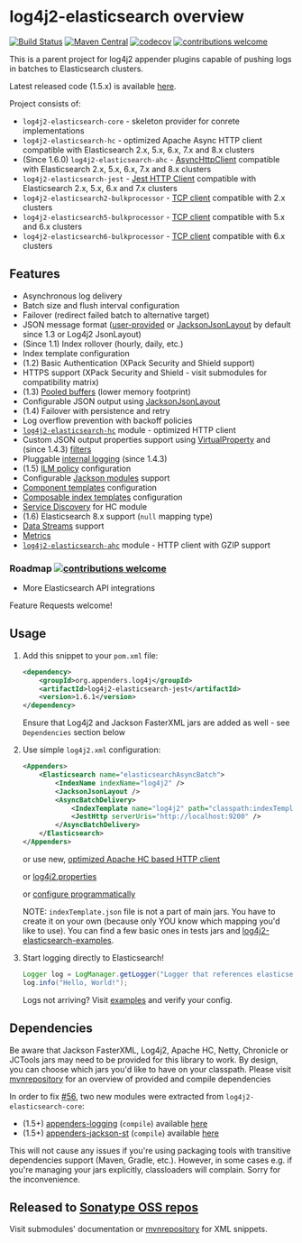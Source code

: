 # log4j2-elasticsearch overview

[![Build Status](https://travis-ci.com/dwyl/learn-travis.svg?branch=master)](https://travis-ci.com/github/rfoltyns/log4j2-elasticsearch)
[![Maven Central](https://maven-badges.herokuapp.com/maven-central/org.appenders.log4j/parent/badge.svg)](https://maven-badges.herokuapp.com/maven-central/org.appenders.log4j/parent)
[![codecov](https://codecov.io/gh/rfoltyns/log4j2-elasticsearch/branch/master/graph/badge.svg)](https://codecov.io/gh/rfoltyns/log4j2-elasticsearch)
[![contributions welcome](https://img.shields.io/badge/contributions-welcome-brightgreen.svg?style=flat)](https://github.com/rfoltyns/log4j2-elasticsearch)

This is a parent project for log4j2 appender plugins capable of pushing logs in batches to Elasticsearch clusters.

Latest released code (1.5.x) is available [here](https://github.com/rfoltyns/log4j2-elasticsearch/tree/1.5).

Project consists of:
* `log4j2-elasticsearch-core` - skeleton provider for conrete implementations
* `log4j2-elasticsearch-hc` - optimized Apache Async HTTP client compatible with Elasticsearch 2.x, 5.x, 6.x, 7.x and 8.x clusters
* (Since 1.6.0) `log4j2-elasticsearch-ahc` - [AsyncHttpClient](https://github.com/AsyncHttpClient/async-http-client) compatible with Elasticsearch 2.x, 5.x, 6.x, 7.x and 8.x clusters
* `log4j2-elasticsearch-jest` - [Jest HTTP Client](https://github.com/searchbox-io/Jest) compatible with Elasticsearch 2.x, 5.x, 6.x and 7.x clusters
* `log4j2-elasticsearch2-bulkprocessor` - [TCP client](https://www.elastic.co/guide/en/elasticsearch/client/java-api/2.4/java-docs-bulk-processor.html) compatible with 2.x clusters
* `log4j2-elasticsearch5-bulkprocessor` - [TCP client](https://www.elastic.co/guide/en/elasticsearch/client/java-api/5.6/java-docs-bulk-processor.html) compatible with 5.x and 6.x clusters
* `log4j2-elasticsearch6-bulkprocessor` - [TCP client](https://www.elastic.co/guide/en/elasticsearch/client/java-api/6.2/java-docs-bulk-processor.html) compatible with 6.x clusters

## Features

* Asynchronous log delivery
* Batch size and flush interval configuration
* Failover (redirect failed batch to alternative target)
* JSON message format ([user-provided](https://github.com/rfoltyns/log4j2-elasticsearch/blob/master/log4j2-elasticsearch-jest/src/test/java/org/appenders/log4j2/elasticsearch/jest/smoke/CustomMessageFactoryTest.java) or [JacksonJsonLayout](https://github.com/rfoltyns/log4j2-elasticsearch/tree/master/log4j2-elasticsearch-core#jacksonjsonlayout) by default since 1.3 or Log4j2 JsonLayout)
* (Since 1.1) Index rollover (hourly, daily, etc.)
* Index template configuration
* (1.2) Basic Authentication (XPack Security and Shield support)
* HTTPS support (XPack Security and Shield - visit submodules for compatibility matrix)
* (1.3) [Pooled buffers](log4j2-elasticsearch-core#object-pooling) (lower memory footprint)
* Configurable JSON output using [JacksonJsonLayout](log4j2-elasticsearch-core#jacksonjsonlayout)
* (1.4) Failover with persistence and retry
* Log overflow prevention with backoff policies
* [`log4j2-elasticsearch-hc`](https://github.com/rfoltyns/log4j2-elasticsearch/tree/master/log4j2-elasticsearch-hc) module - optimized HTTP client
* Custom JSON output properties support using [VirtualProperty](https://github.com/rfoltyns/log4j2-elasticsearch/tree/master/log4j2-elasticsearch-core#virtual-properties) and (since 1.4.3) [filters](https://github.com/rfoltyns/log4j2-elasticsearch/tree/master/log4j2-elasticsearch-core#virtual-property-filters)
* Pluggable [internal logging](https://github.com/rfoltyns/log4j2-elasticsearch/blob/master/log4j2-elasticsearch-core/src/main/java/org/appenders/core/logging/InternalLogging.java) (since 1.4.3)
* (1.5) [ILM policy](https://github.com/rfoltyns/log4j2-elasticsearch/tree/master/log4j2-elasticsearch-core#index-lifecycle-management) configuration
* Configurable [Jackson modules](https://github.com/rfoltyns/log4j2-elasticsearch/tree/master/log4j2-elasticsearch-core#log4j2-elasticsearch-core#jackson-modules) support
* [Component templates](https://github.com/rfoltyns/log4j2-elasticsearch/tree/master/log4j2-elasticsearch-core#component-templates) configuration
* [Composable index templates](https://github.com/rfoltyns/log4j2-elasticsearch/tree/master/log4j2-elasticsearch-core#composable-index-template) configuration
* [Service Discovery](https://github.com/rfoltyns/log4j2-elasticsearch/blob/master/log4j2-elasticsearch-hc#service-discovery) for HC module
* (1.6) Elasticsearch 8.x support (`null` mapping type)
* [Data Streams](https://github.com/rfoltyns/log4j2-elasticsearch/tree/master/log4j2-elasticsearch-core#data-streams) support
* [Metrics](https://github.com/rfoltyns/log4j2-elasticsearch/tree/master/log4j2-elasticsearch-core#metrics)
* [`log4j2-elasticsearch-ahc`](https://github.com/rfoltyns/log4j2-elasticsearch/tree/master/log4j2-elasticsearch-ahc) module - HTTP client with GZIP support

### Roadmap [![contributions welcome](https://img.shields.io/badge/contributions-welcome-brightgreen.svg?style=flat)](https://github.com/rfoltyns/log4j2-elasticsearch)

* More Elasticsearch API integrations

Feature Requests welcome!

## Usage

1. Add this snippet to your `pom.xml` file:
    ```xml
    <dependency>
        <groupId>org.appenders.log4j</groupId>
        <artifactId>log4j2-elasticsearch-jest</artifactId>
        <version>1.6.1</version>
    </dependency>
    ```

    Ensure that Log4j2 and Jackson FasterXML jars are added as well - see `Dependencies` section below

2. Use simple `log4j2.xml` configuration:
    ```xml
    <Appenders>
        <Elasticsearch name="elasticsearchAsyncBatch">
            <IndexName indexName="log4j2" />
            <JacksonJsonLayout />
            <AsyncBatchDelivery>
                <IndexTemplate name="log4j2" path="classpath:indexTemplate.json" />
                <JestHttp serverUris="http://localhost:9200" />
            </AsyncBatchDelivery>
        </Elasticsearch>
    </Appenders>
    ```

    or use new, [optimized Apache HC based HTTP client](https://github.com/rfoltyns/log4j2-elasticsearch/tree/master/log4j2-elasticsearch-hc)

    or [log4j2.properties](https://github.com/rfoltyns/log4j2-elasticsearch/blob/master/log4j2-elasticsearch-hc/src/test/resources/log4j2.properties)

    or [configure programmatically](https://github.com/rfoltyns/log4j2-elasticsearch/blob/master/log4j2-elasticsearch-hc/src/test/java/org/appenders/log4j2/elasticsearch/hc/smoke/SmokeTest.java)

    NOTE: `indexTemplate.json` file is not a part of main jars. You have to create it on your own (because only YOU know which mapping you'd like to use). You can find a few basic ones in tests jars and [log4j2-elasticsearch-examples](https://github.com/rfoltyns/log4j2-elasticsearch-examples).

3. Start logging directly to Elasticsearch!
    ```java
    Logger log = LogManager.getLogger("Logger that references elasticsearchAsyncBatch")
    log.info("Hello, World!");
    ```

    Logs not arriving? Visit [examples](https://github.com/rfoltyns/log4j2-elasticsearch-examples) and verify your config.

## Dependencies

Be aware that Jackson FasterXML, Log4j2, Apache HC, Netty, Chronicle or JCTools jars may need to be provided for this library to work. By design, you can choose which jars you'd like to have on your classpath.
Please visit [mvnrepository](https://mvnrepository.com/artifact/org.appenders.log4j) for an overview of provided and compile dependencies

In order to fix [#56](https://github.com/rfoltyns/log4j2-elasticsearch/issues/56), two new modules were extracted from `log4j2-elasticsearch-core`:
* (1.5+) [appenders-logging](https://github.com/appenders/appenders-logging) (`compile`) available [here](https://mvnrepository.com/artifact/org.appenders.logging/appenders-logging)
* (1.5+) [appenders-jackson-st](https://github.com/appenders/appenders-jackson-st) (`compile`) available [here](https://mvnrepository.com/artifact/org.appenders.st/appenders-jackson-st)

This will not cause any issues if you're using packaging tools with transitive dependencies support (Maven, Gradle, etc.). However, in some cases e.g. if you're managing your jars explicitly, classloaders will complain. Sorry for the inconvenience.

## Released to [Sonatype OSS repos](https://oss.sonatype.org/content/repositories/releases/org/appenders/log4j/)
Visit submodules' documentation or [mvnrepository](https://mvnrepository.com/artifact/org.appenders.log4j) for XML snippets.
